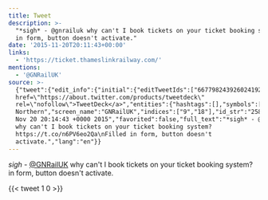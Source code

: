 ```yaml
---
title: Tweet
description: >-
  "*sigh* - @gnrailuk why can't I book tickets on your ticket booking system? 
  in form, button doesn't activate."
date: '2015-11-20T20:11:43+00:00'
links:
  - 'https://ticket.thameslinkrailway.com/'
mentions:
  - '@GNRailUK'
source: >-
  {"tweet":{"edit_info":{"initial":{"editTweetIds":["667798243926024192"],"editableUntil":"2015-11-20T21:14:43.100Z","editsRemaining":"5","isEditEligible":true}},"retweeted":false,"source":"<a
  href=\"https://about.twitter.com/products/tweetdeck\"
  rel=\"nofollow\">TweetDeck</a>","entities":{"hashtags":[],"symbols":[],"user_mentions":[{"name":"Great
  Northern","screen_name":"GNRailUK","indices":["9","18"],"id_str":"2589687589","id":"2589687589"}],"urls":[{"url":"https://t.co/n6PV6eo2Qa","expanded_url":"https://ticket.thameslinkrailway.com/","display_url":"ticket.thameslinkrailway.com","indices":["75","98"]}]},"display_text_range":["0","139"],"favorite_count":"1","id_str":"667798243926024192","truncated":false,"retweet_count":"0","id":"667798243926024192","possibly_sensitive":false,"created_at":"Fri
  Nov 20 20:14:43 +0000 2015","favorited":false,"full_text":"*sigh* - @gnrailuk
  why can't I book tickets on your ticket booking system?
  https://t.co/n6PV6eo2Qa\nFilled in form, button doesn't
  activate.","lang":"en"}}
---
```

*sigh* - [@GNRailUK](https://twitter.com/@GNRailUK) why can't I book tickets on your ticket booking system?  in form, button doesn't activate.
    
{{< tweet 1 0 >}}
    
